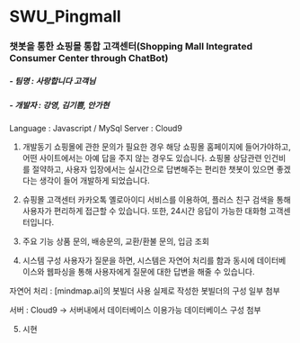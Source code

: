 # SWU_Pingmall
### 챗봇을 통한 쇼핑몰 통합 고객센터(Shopping Mall Integrated Consumer Center through ChatBot)

##### - 팀명 : 사랑합니다 고객님
##### - 개발자 : 강영, 김기쁨, 안가현

Language : Javascript / MySql
Server : Cloud9

1. 개발동기
쇼핑몰에 관한 문의가 필요한 경우 해당 쇼핑몰 홈페이지에 들어가야하고, 어떤 사이트에서는 아예 답을 주지 않는 경우도 있습니다.
쇼핑몰 상담관련 인건비를 절약하고, 사용자 입장에서는 실시간으로 답변해주는 편리한 챗봇이 있으면 좋겠다는 생각이 들어 개발하게 되었습니다.

2. 슈핑몰 고객센터
카카오톡 옐로아이디 서비스를 이용하여, 플러스 친구 검색을 통해 사용자가 편리하게 접근할 수 있습니다. 
또한, 24시간 응답이 가능한 대화형 고객센터입니다.

3. 주요 기능
상품 문의, 배송문의, 교환/환불 문의, 입금 조회

4. 시스템 구성
사용자가 질문을 하면, 시스템은 자연어 처리를 함과 동시에 데이터베이스와 웹파싱을 통해 사용자에게 질문에 대한 답변을 해줄 수 있습니다.

자연어 처리 : [mindmap.ai]의 봇빌더 사용
실제로 작성한 봇빌더의 구성 일부 첨부

서버 : Cloud9 -> 서버내에서 데이터베이스 이용가능
데이터베이스 구성 첨부

5. 시현




